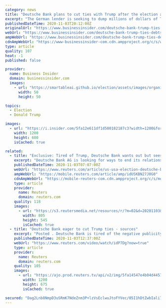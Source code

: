 ```yaml
---
category: news
title: "Deutsche Bank plans to cut ties with Trump after the election and could seize his assets if he can't pay back his debts, Reuters reports"
excerpt: "The German lender is seeking to dump millions of dollars of Trump debt and sees a Trump loss as its best exit strategy, officials told Reuters."
publishedDateTime: 2020-11-03T20:12:00Z
originalUrl: "https://www.businessinsider.com/deutsche-bank-trump-ties-debts-after-election-reuters-2020-11"
webUrl: "https://www.businessinsider.com/deutsche-bank-trump-ties-debts-after-election-reuters-2020-11"
ampWebUrl: "https://www.businessinsider.com/deutsche-bank-trump-ties-debts-after-election-reuters-2020-11?amp"
cdnAmpWebUrl: "https://www-businessinsider-com.cdn.ampproject.org/c/s/www.businessinsider.com/deutsche-bank-trump-ties-debts-after-election-reuters-2020-11?amp"
type: article
quality: 107
heat: -1
published: false

provider:
  name: Business Insider
  domain: businessinsider.com
  images:
    - url: "https://smartableai.github.io/election/assets/images/organizations/businessinsider.com-50x50.jpg"
      width: 50
      height: 50

topics:
  - Election
  - Donald Trump

images:
  - url: "https://i.insider.com/5fa12e611df1d500182187c3?width=1200&format=jpeg"
    width: 1200
    height: 600
    isCached: true

related:
  - title: "Exclusive: Tired of Trump, Deutsche Bank wants out but sees no good options - sources"
    excerpt: "Deutsche Bank AG is looking for ways to end its relationship with President Donald Trump after the U.S. elections, as it tires of the negative publicity stemming from the ties, according to three senior bank officials with direct knowledge of the matter."
    publishedDateTime: 2020-11-03T07:07:00Z
    webUrl: "https://www.reuters.com/article/us-usa-election-deutsche-bank-exclusive-idUSKBN27J0G0"
    ampWebUrl: "https://mobile.reuters.com/article/amp/idUSKBN27J0G0"
    cdnAmpWebUrl: "https://mobile-reuters-com.cdn.ampproject.org/c/s/mobile.reuters.com/article/amp/idUSKBN27J0G0"
    type: article
    provider:
      name: Reuters
      domain: reuters.com
    quality: 118
    images:
      - url: "https://s3.reutersmedia.net/resources/r/?m=02&d=20201103&t=2&i=1539756536&w=&fh=545px&fw=&ll=&pl=&sq=&r=LYNXMPEGA208L"
        width: 805
        height: 545
        isCached: true
  - title: "Deutsche Bank eager to cut Trump ties - sources"
    excerpt: "Posted . Deutsche Bank is tired of the negative publicity over its lending to Donald Trump, according to Reuters sourc"
    publishedDateTime: 2020-11-03T12:37:00Z
    webUrl: "https://www.reuters.com/video/watch/idP7Dg?now=true"
    type: article
    provider:
      name: Reuters
      domain: reuters.com
    quality: 105
    images:
      - url: "https://ajo.prod.reuters.tv/api/v2/img/5fa14547e4b04d4457630913-1604404551926?location=LANDSCAPE"
        width: 1200
        height: 675
        isCached: true

secured: "Dag2Lnb8NmpD3uSRmK7NdeZnm3P+lzVsEclwuJtoFYVec/05I1hDtZwbIali7nQLI9uUJ8L2zUJ9vUinj1arhtZj0wdGDcPp0ZpTs2+SupJhD4KaJGEO6UEVrNv0CWx4nAmHhQjVnuyUMSG4wfRcwCzlJaf47YzKwN8N3mk5T4ZsXoT+0rdFIAmL/E1RsTQBidFuj5JCsKpxFj/Iskc+MnBOwSvQZ1g+d7Vvw3lFGKs4zij3TscudduVp4niyVizEcQcd+EvNdgcD2l1oBAyZhWVpcbk60itSflZ1IC4v+w0xUAqq9QdlB3+wQZAqm3f3CODdr1g/6BLOVAxeVNmBxSuj6BtgEbRLwwXkZeNbYE=;u6xqNK5fKMWeHkZPDj+1Ag=="
---
```


